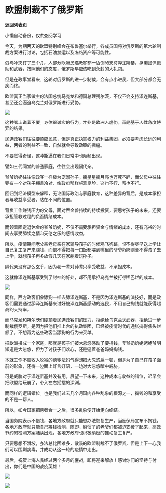 # 欧盟制裁不了俄罗斯

[**返回列表页**](/gzh/政事堂2019)

小懒自动备份，仅供查阅学习

今天，为期两天的欧盟特别峰会在布鲁塞尔举行，各成员国将对俄罗斯的第六轮制裁方案进行讨论，包括石油禁运以及冻结资产等可能性。

俄乌冲突打了三个月，大部分欧洲民选政客都一边倒的支持泽连斯基，承诺提供援助和武器，按照他们的态度，俄罗斯早应该吃到永封的大礼包。  

但是在政事堂看来，这轮对俄罗斯的进一步制裁，会有点小进展，但大部分都会无疾而终。

欧盟真正当家做主的法国总统马克龙和德国总理朔尔茨，不仅不会支持泽连斯基，甚至还会逼迫乌克兰对俄罗斯进行妥协。  

![](https://mmbiz.qpic.cn/mmbiz_jpg/rxhS23yu8cPfzoF5yDDb7GZ6aT7yLRAYcNTpZvmoobQzyFEujHuAUcXV104cQCZiaibib8a4s1iaWcok4FTibRN5MKQ/640?wx_fmt=jpeg)

这种嘴上说着不要，身体很诚实的行为，并非是欧洲人虚伪，而是基于人性角度博弈的结果。

民选政客们往往要顺应民意，但是真正执掌权力的利益集团，必须要考虑长远的利益，两者的利益不一致，自然就会导致政策的撕逼。

不要觉得奇怪，这种撕逼在我们日常中也频频出现。  

譬如三代同堂的普通家庭，往往会出现隔代亲。

爷爷奶奶往往像政客一样极为宠溺孙子，摘星星摘月亮也万死不辞，而父母中往往要有一个对孩子横眉冷对，像政府那样板着臭脸，这也不行、那也不行。

回归到经济模型来解释，无论国际政治与家庭教育，这种差异的背后，是成本承担者与收益享受者，站在不同的位置。

背负工作赚钱压力的父母，面对吞金兽持续的持续投资，要思考孩子的未来，还要承担管教过程的负面情绪成本。

而领着固定退休金的爷爷奶奶，不仅不需要承担资金与情绪的成本，还有充裕的时间去享受舔犊之情和天伦之乐的感情收益。

所以，疫情期间老父亲老母亲在家辅导孩子的时候鸡飞狗跳，恨不得尽早送上学让自己复工复产来赚钱，而恨不得把每一口饭都喂到嘴里的爷爷奶奶则舍不得孩子去上学，就想孩子再多放假几天在家躺着玩孙子。

隔代亲没有那么玄乎，因为老一辈对孙辈只享受收益、不承担成本。

这就像泽连斯基享受到了封神的好处，却不用承担乌克兰被打得稀巴烂的成本。

![](https://mmbiz.qpic.cn/mmbiz_jpg/rxhS23yu8cPfzoF5yDDb7GZ6aT7yLRAYBmsEvuhGMcThjv8sqLZBE1rAO4cTEl9j6HMjYGAU55gxoH9FontoEg/640?wx_fmt=jpeg)

同样，西方政客们像舔狗一样去舔泽连斯基，不是因为泽连斯基的演技好，而是政客们需要通过舔泽连斯基来讨好被泽连斯基感动的选民，不用自己掏钱就能获得超高的支持率。

而马克龙和朔尔茨们硬顶着民选政客们的压力，拒绝给乌克兰送武器，拒绝进一步制裁俄罗斯，是因为把他们推上台的执政集团，已经被疫情时代的通胀搞得焦头烂额了，不想再为这些政客当舔狗的行为来买单。

把欧洲换成一个家庭，那就是孩子们被大忽悠感动了要捐钱，爷爷奶奶姥姥姥爷明知道是大忽悠，但为了讨孩子们欢心，还是逼着爸爸妈妈掏钱。

本就工作不顺收入锐减的德爹法妈气得想把大忽悠扁一顿，但是为了自己在孩子面前的形象，还得一边面上好言好语，一边对大忽悠暗中威胁。  

可是威胁对于泽连斯基并没有用，展望一下未来，这种成本与收益的错位，迟早会把欧盟给玩崩了，带入左右摇摆的深渊。

而同样的逻辑错位，也是我们过去几个月国内各种乱象的根源之一，掏钱的和享受的不是一帮人。

所以，如今国家把两者合一之后，很多乱象便开始走向终结。

当国务院表示不借钱，各地方政府就只能想办法恢复生产，当医保局宣布不掏钱，各地方政府就只能自己筹钱检测，随即，躺惯了的老爷们都被迫支棱了起来，高效节约的检测方案陆续出现，各地方政府也积极缜密的推动复工复产。

只要思想不滑坡，办法总比困难多，散装的欧盟制裁不了俄罗斯，但是上下一心我们可以围剿病毒，并成功从这一轮的疫情中走出。

最后，祝贺上海人民经过两个多月的鏖战，即将迎来解放！感谢你们的坚持与付出，你们是中国的战疫英雄！

![](https://mmbiz.qpic.cn/mmbiz_jpg/rxhS23yu8cPfzoF5yDDb7GZ6aT7yLRAYbicUEUOnTdw2hrSyZxPpLF2X7D4Nfc7LoD7fzUnfJGibKOgrrO1eCthg/640?wx_fmt=jpeg)

![](https://mmbiz.qpic.cn/mmbiz_jpg/rxhS23yu8cPfzoF5yDDb7GZ6aT7yLRAYFgAtg2O7KgtmibhkROdCONplCpVfzpcq5KfTQqpCxl2ibja5OUoB5VWw/640?wx_fmt=jpeg)

  

